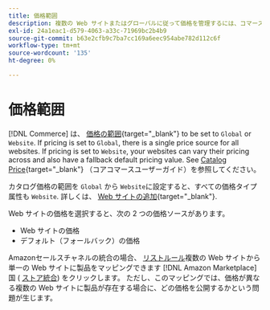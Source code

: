 ```yaml
---
title: 価格範囲
description: 複数の Web サイトまたはグローバルに従って価格を管理するには、コマースの価格範囲を使用します。
exl-id: 24a1eac1-d579-4063-a33c-71969bc2b4b9
source-git-commit: b63e2cfb9c7ba7cc169a6eec954abe782d112c6f
workflow-type: tm+mt
source-wordcount: '135'
ht-degree: 0%

---
```


# 価格範囲

[!DNL Commerce] は、 [価格の範囲](https://docs.magento.com/user-guide/configuration/catalog/catalog.html#price){target="_blank"} to be set to `Global` or `Website`. If pricing is set to `Global`, there is a single price source for all websites. If pricing is set to `Website`, your websites can vary their pricing across and also have a fallback default pricing value. See [Catalog Price](https://docs.magento.com/user-guide/configuration/catalog/catalog.html#price){target="_blank"} （コアコマースユーザーガイド）を参照してください。

カタログ価格の範囲を `Global` から `Website`に設定すると、すべての価格タイプ属性も `Website`. 詳しくは、 [Web サイトの追加](https://docs.magento.com/user-guide/stores/stores-all-create-website.html){target="_blank"}.

Web サイトの価格を選択すると、次の 2 つの価格ソースがあります。

- Web サイトの価格
- デフォルト（フォールバック）の価格

Amazonセールスチャネルの統合の場合、 [リストルール](./listing-rules.md)複数の Web サイトから単一の Web サイトに製品をマッピングできます [!DNL Amazon Marketplace] 国 ( [ストア統合](./store-integration.md)) をクリックします。 ただし、このマッピングでは、価格が異なる複数の Web サイトに製品が存在する場合に、どの価格を公開するかという問題が生じます。
